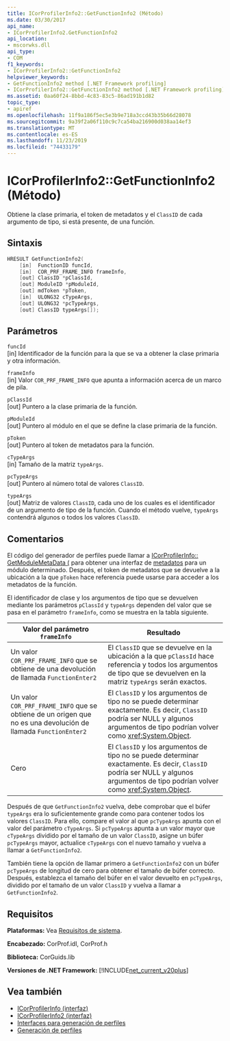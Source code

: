 ```yaml
---
title: ICorProfilerInfo2::GetFunctionInfo2 (Método)
ms.date: 03/30/2017
api_name:
- ICorProfilerInfo2.GetFunctionInfo2
api_location:
- mscorwks.dll
api_type:
- COM
f1_keywords:
- ICorProfilerInfo2::GetFunctionInfo2
helpviewer_keywords:
- GetFunctionInfo2 method [.NET Framework profiling]
- ICorProfilerInfo2::GetFunctionInfo2 method [.NET Framework profiling]
ms.assetid: 0aa60f24-8bbd-4c83-83c5-86ad191b1d82
topic_type:
- apiref
ms.openlocfilehash: 11f9a186f5ec5e3b9e718a3ccd43b35b66d28078
ms.sourcegitcommit: 9a39f2a06f110c9c7ca54ba216900d038aa14ef3
ms.translationtype: MT
ms.contentlocale: es-ES
ms.lasthandoff: 11/23/2019
ms.locfileid: "74433179"
---
```

# <a name="icorprofilerinfo2getfunctioninfo2-method"></a>ICorProfilerInfo2::GetFunctionInfo2 (Método)
Obtiene la clase primaria, el token de metadatos y el `ClassID` de cada argumento de tipo, si está presente, de una función.  
  
## <a name="syntax"></a>Sintaxis  
  
```cpp  
HRESULT GetFunctionInfo2(  
    [in]  FunctionID funcId,  
    [in]  COR_PRF_FRAME_INFO frameInfo,  
    [out] ClassID *pClassId,  
    [out] ModuleID *pModuleId,  
    [out] mdToken *pToken,  
    [in]  ULONG32 cTypeArgs,  
    [out] ULONG32 *pcTypeArgs,  
    [out] ClassID typeArgs[]);  
```  
  
## <a name="parameters"></a>Parámetros  
 `funcId`  
 [in] Identificador de la función para la que se va a obtener la clase primaria y otra información.  
  
 `frameInfo`  
 [in] Valor `COR_PRF_FRAME_INFO` que apunta a información acerca de un marco de pila.  
  
 `pClassId`  
 [out] Puntero a la clase primaria de la función.  
  
 `pModuleId`  
 [out] Puntero al módulo en el que se define la clase primaria de la función.  
  
 `pToken`  
 [out] Puntero al token de metadatos para la función.  
  
 `cTypeArgs`  
 [in] Tamaño de la matriz `typeArgs`.  
  
 `pcTypeArgs`  
 [out] Puntero al número total de valores `ClassID`.  
  
 `typeArgs`  
 [out] Matriz de valores `ClassID`, cada uno de los cuales es el identificador de un argumento de tipo de la función. Cuando el método vuelve, `typeArgs` contendrá algunos o todos los valores `ClassID`.  
  
## <a name="remarks"></a>Comentarios  
 El código del generador de perfiles puede llamar a [ICorProfilerInfo:: GetModuleMetaData (](../../../../docs/framework/unmanaged-api/profiling/icorprofilerinfo-getmodulemetadata-method.md) para obtener una interfaz de [metadatos](../../../../docs/framework/unmanaged-api/metadata/index.md) para un módulo determinado. Después, el token de metadatos que se devuelve a la ubicación a la que `pToken` hace referencia puede usarse para acceder a los metadatos de la función.  
  
 El identificador de clase y los argumentos de tipo que se devuelven mediante los parámetros `pClassId` y `typeArgs` dependen del valor que se pasa en el parámetro `frameInfo`, como se muestra en la tabla siguiente.  
  
|Valor del parámetro `frameInfo`|Resultado|  
|----------------------------------------|------------|  
|Un valor `COR_PRF_FRAME_INFO` que se obtiene de una devolución de llamada `FunctionEnter2`|El `ClassID` que se devuelve en la ubicación a la que `pClassId` hace referencia y todos los argumentos de tipo que se devuelven en la matriz `typeArgs` serán exactos.|  
|Un valor `COR_PRF_FRAME_INFO` que se obtiene de un origen que no es una devolución de llamada `FunctionEnter2`|El `ClassID` y los argumentos de tipo no se puede determinar exactamente. Es decir, `ClassID` podría ser NULL y algunos argumentos de tipo podrían volver como <xref:System.Object>.|  
|Cero|El `ClassID` y los argumentos de tipo no se puede determinar exactamente. Es decir, `ClassID` podría ser NULL y algunos argumentos de tipo podrían volver como <xref:System.Object>.|  
  
 Después de que `GetFunctionInfo2` vuelva, debe comprobar que el búfer `typeArgs` era lo suficientemente grande como para contener todos los valores `ClassID`. Para ello, compare el valor al que `pcTypeArgs` apunta con el valor del parámetro `cTypeArgs`. Si `pcTypeArgs` apunta a un valor mayor que `cTypeArgs` dividido por el tamaño de un valor `ClassID`, asigne un búfer `pcTypeArgs` mayor, actualice `cTypeArgs` con el nuevo tamaño y vuelva a llamar a `GetFunctionInfo2`.  
  
 También tiene la opción de llamar primero a `GetFunctionInfo2` con un búfer `pcTypeArgs` de longitud de cero para obtener el tamaño de búfer correcto. Después, establezca el tamaño del búfer en el valor devuelto en `pcTypeArgs`, dividido por el tamaño de un valor `ClassID` y vuelva a llamar a `GetFunctionInfo2`.  
  
## <a name="requirements"></a>Requisitos  
 **Plataformas:** Vea [Requisitos de sistema](../../../../docs/framework/get-started/system-requirements.md).  
  
 **Encabezado:** CorProf.idl, CorProf.h  
  
 **Biblioteca:** CorGuids.lib  
  
 **Versiones de .NET Framework:** [!INCLUDE[net_current_v20plus](../../../../includes/net-current-v20plus-md.md)]  
  
## <a name="see-also"></a>Vea también

- [ICorProfilerInfo (interfaz)](../../../../docs/framework/unmanaged-api/profiling/icorprofilerinfo-interface.md)
- [ICorProfilerInfo2 (interfaz)](../../../../docs/framework/unmanaged-api/profiling/icorprofilerinfo2-interface.md)
- [Interfaces para generación de perfiles](../../../../docs/framework/unmanaged-api/profiling/profiling-interfaces.md)
- [Generación de perfiles](../../../../docs/framework/unmanaged-api/profiling/index.md)

